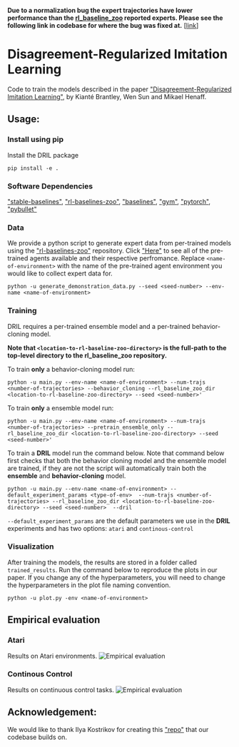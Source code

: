 **Due to a normalization bug the expert trajectories have lower performance than the [rl_baseline_zoo](<https://github.com/araffin/rl-baselines-zoo/blob/master/benchmark.md>) reported experts. Please see the following link in codebase for where the bug was fixed at.** [[link](<https://github.com/xkianteb/dril/blob/e244dcdfca042a3951e98a53864ead33ff6801fc/dril/generate_demonstration_data.py#L96>)]

# Disagreement-Regularized Imitation Learning

Code to train the models described in the paper ["Disagreement-Regularized Imitation Learning"](<https://openreview.net/pdf?id=rkgbYyHtwB>), by Kianté Brantley, Wen Sun and Mikael Henaff.

## Usage:

### Install using pip
Install the DRIL package

```
pip install -e .
```

### Software Dependencies
["stable-baselines"](<https://github.com/hill-a/stable-baselines>), ["rl-baselines-zoo"](<https://github.com/araffin/rl-baselines-zoo>), ["baselines"](<https://github.com/openai/baselines>), ["gym"](<https://github.com/openai/gym>), ["pytorch"](<https://pytorch.org>), ["pybullet"](<https://pypi.org/project/pybullet/>)

### Data

We provide a python script to generate expert data from per-trained models using the ["rl-baselines-zoo"](<https://github.com/araffin/rl-baselines-zoo>) repository. Click ["Here"](<https://github.com/araffin/rl-baselines-zoo/blob/master/benchmark.md>) to see all of the pre-trained agents available and their respective perfromance. Replace ``<name-of-environment>`` with the name of the pre-trained agent environment you would like to collect expert data for. 

```
python -u generate_demonstration_data.py --seed <seed-number> --env-name <name-of-environment>
```

### Training
DRIL requires a per-trained ensemble model and a per-trained behavior-cloning model.

**Note that ```<location-to-rl-baseline-zoo-directory>``` is the full-path to the top-level directory to the rl_baseline_zoo repository.**

To train **only** a behavior-cloning model run:
```
python -u main.py --env-name <name-of-environment> --num-trajs <number-of-trajectories> --behavior_cloning --rl_baseline_zoo_dir <location-to-rl-baseline-zoo-directory> --seed <seed-number>'
```

To train **only** a ensemble model run:
```
python -u main.py --env-name <name-of-environment> --num-trajs <number-of-trajectories> --pretrain_ensemble_only --rl_baseline_zoo_dir <location-to-rl-baseline-zoo-directory> --seed <seed-number>'
```

To train a **DRIL** model run the command below. Note that command below first checks that both the behavior cloning model and the ensemble model are trained, if they are not the script will automatically train both the **ensemble** and **behavior-cloning** model.

```
python -u main.py --env-name <name-of-environment> --default_experiment_params <type-of-env>  --num-trajs <number-of-trajectories> --rl_baseline_zoo_dir <location-to-rl-baseline-zoo-directory> --seed <seed-number>  --dril 
```

```--default_experiment_params``` are the default parameters we use in the **DRIL** experiments and has two options: ```atari``` and ```continous-control```

### Visualization
After training the models, the results are stored in a folder called ```trained_results```. Run the command below to reproduce the plots in our paper. If you change any of the hyperparameters, you will need to change the hyperparameters in the plot file naming convention.
```
python -u plot.py -env <name-of-environment>
```

## Empirical evaluation
### Atari
Results on Atari environments.
![Empirical evaluation](pngs/atari.png)

### Continous Control
Results on continuous control tasks.
![Empirical evaluation](pngs/continous_control.png)

## Acknowledgement:
We would like to thank Ilya Kostrikov for creating this ["repo"](<https://github.com/ikostrikov/pytorch-a2c-ppo-acktr-gail>) that our codebase builds on. 
